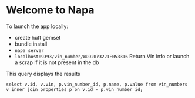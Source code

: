 # Welcome to Napa

To launch the app locally:

- create hutt gemset
- bundle install
- `napa server`
- `localhost:9393/vin_number/WDD2073221F053316` Return Vin info or launch a scrap if it is not present in the db

This query displays the results

`select v.id, v.vin, p.vin_number_id, p.name, p.value from vin_numbers v inner join properties p on v.id = p.vin_number_id;`